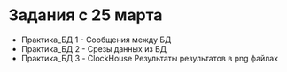 # Задания с 25 марта
- Практика_БД 1 - Сообщения между БД 
- Практика_БД 2 - Срезы данных из БД 
- Практика_БД 3 - ClockHouse 
Результаты результатов в png файлах
